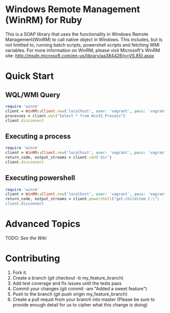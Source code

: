 # Windows Remote Management (WinRM) for Ruby

This is a SOAP library that uses the functionality in Windows Remote
Management(WinRM) to call native object in Windows.  This includes, but is
not limitted to, running batch scripts, powershell scripts and fetching WMI
variables.  For more information on WinRM, please visit Microsoft's WinRM
site: http://msdn.microsoft.com/en-us/library/aa384426(v=VS.85).aspx

# Quick Start

## WQL/WMI Query
```ruby
require 'winrm'
client = WinRM::Client.new('localhost', user: 'vagrant', pass: 'vagrant')
processes = client.wql("Select * from Win32_Process")
client.disconnect
```

## Executing a process
```ruby
require 'winrm'
client = WinRM::Client.new('localhost', user: 'vagrant', pass: 'vagrant')
return_code, output_streams = client.cmd('dir')
client.disconnect
```

## Executing powershell
```ruby
require 'winrm'
client = WinRM::Client.new('localhost', user: 'vagrant', pass: 'vagrant')
return_code, output_streams = client.powershell("get-childitem C:\")
client.disconnect
```

# Advanced Topics
TODO: _See the Wiki_

# Contributing
1. Fork it.
2. Create a branch (git checkout -b my_feature_branch)
3. Add test coverage and fix issues until the tests pass
3. Commit your changes (git commit -am "Added a sweet feature")
4. Push to the branch (git push origin my_feature_branch)
5. Create a pull requst from your branch into master (Please be sure to provide enough detail for us to cipher what this change is doing)